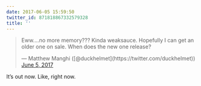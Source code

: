 ```yaml
---
date: 2017-06-05 15:59:50
twitter_id: 871818867332579328
title: ''
---
```


<blockquote class="twitter-tweet"><p lang="en" dir="ltr">Eww....no more memory??? Kinda weaksauce. Hopefully I can get an older one on sale. When does the new one release?</p>&mdash; Matthew Manghi ([@duckhelmet](https://twitter.com/duckhelmet)) <a href="https://twitter.com/duckhelmet/status/871818677687128066?ref_src=twsrc%5Etfw">June 5, 2017</a></blockquote>
<script async src="https://platform.twitter.com/widgets.js" charset="utf-8"></script>

It’s out now. Like, right now.
